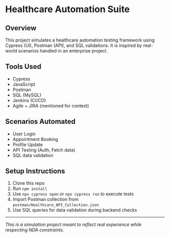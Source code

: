 # Healthcare Automation Suite

## Overview
This project simulates a healthcare automation testing framework using Cypress (UI), Postman (API), and SQL validations. It is inspired by real-world scenarios handled in an enterprise project.

## Tools Used
- Cypress
- JavaScript
- Postman
- SQL (MySQL)
- Jenkins (CI/CD)
- Agile + JIRA (mentioned for context)

## Scenarios Automated
- User Login
- Appointment Booking
- Profile Update
- API Testing (Auth, Fetch data)
- SQL data validation

## Setup Instructions
1. Clone this repo
2. Run `npm install`
3. Use `npx cypress open` or `npx cypress run` to execute tests
4. Import Postman collection from `postman/Healthcare_API_Collection.json`
5. Use SQL queries for data validation during backend checks

---

*This is a simulation project meant to reflect real experience while respecting NDA constraints.*
